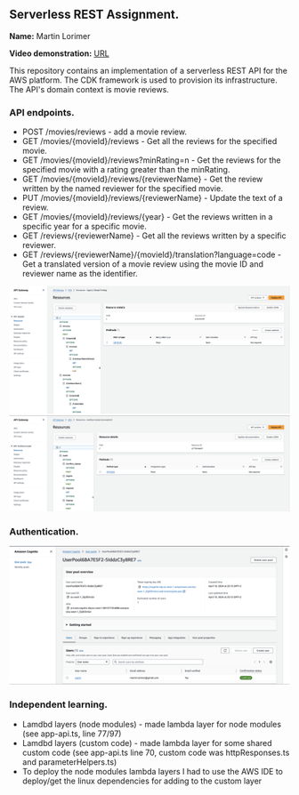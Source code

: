 ## Serverless REST Assignment.

**Name:** Martin Lorimer

**Video demonstration:** [URL](https://youtu.be/aFDMHSVe0e4)

This repository contains an implementation of a serverless REST API for the AWS platform. The CDK framework is used to provision its infrastructure. The API's domain context is movie reviews.

### API endpoints.

- POST /movies/reviews - add a movie review.
- GET /movies/{movieId}/reviews - Get all the reviews for the specified movie.
- GET /movies/{movieId}/reviews?minRating=n - Get the reviews for the specified movie with a rating greater than the minRating.
- GET /movies/{movieId}/reviews/{reviewerName} - Get the review written by the named reviewer for the specified movie.
- PUT /movies/{movieId}/reviews/{reviewerName} - Update the text of a review.
- GET /movies/{movieId}/reviews/{year} - Get the reviews written in a specific year for a specific movie.
- GET /reviews/{reviewerName} - Get all the reviews written by a specific reviewer.
- GET /reviews/{reviewerName}/{movieId}/translation?language=code - Get a translated version of a movie review using the movie ID and reviewer name as the identifier.

![](./images/api1.png)
![](./images/api2.png)

### Authentication.

![](./images/api3.png)

### Independent learning.

- Lamdbd layers (node modules) - made lambda layer for node modules (see app-api.ts, line 77/97)
- Lamdbd layers (custom code) - made lambda layer for some shared custom code (see app-api.ts line 70, custom code was httpResponses.ts and parameterHelpers.ts)
- To deploy the node modules lambda layers I had to use the AWS IDE to deploy/get the linux dependencies for adding to the custom layer
